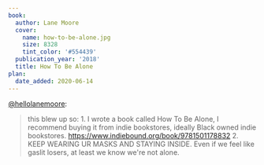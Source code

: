 ```yaml
---
book:
  author: Lane Moore
  cover:
    name: how-to-be-alone.jpg
    size: 8328
    tint_color: '#554439'
  publication_year: '2018'
  title: How To Be Alone
plan:
  date_added: 2020-06-14
---
```


[@hellolanemoore](https://twitter.com/hellolanemoore/status/1271859851547881476):

> this blew up so: 1. I wrote a book called How To Be Alone, I recommend buying it from indie bookstores, ideally Black owned indie bookstores. <https://www.indiebound.org/book/9781501178832> 2. KEEP WEARING UR MASKS AND STAYING INSIDE. Even if we feel like gaslit losers, at least we know we're not alone.